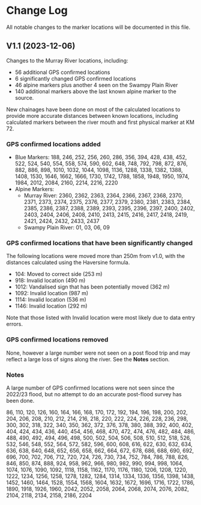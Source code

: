 # Change Log

All notable changes to the marker locations will be documented in this file.
 
## V1.1 (2023-12-06)
 
Changes to the Murray River locations, including:
* 56 additional GPS confirmed locations 
* 6 significantly changed GPS confirmed locations
* 46 alpine markers plus another 4 seen on the Swampy Plain River
* 140 additional markers above the last known alpine marker to the source.

New chainages have been done on most of the calculated locations to provide more 
accurate distances between known locations, including calculated markers between
the river mouth and first physical marker at KM 72.

### GPS confirmed locations added

- Blue Markers: 188, 246, 252, 256, 260, 286, 356, 394, 428, 438, 452, 522, 524,
                540, 554, 558, 574, 590, 602, 648, 748, 792, 798, 872, 876, 882,
                886, 898, 1010, 1032, 1044, 1098, 1136, 1288, 1338, 1382, 1388,
                1408, 1530, 1646, 1662, 1666, 1730, 1742, 1788, 1858, 1948, 1950,
                1974, 1984, 2012, 2084, 2160, 2214, 2216, 2220
- Alpine Markers: 
  - Murray River: 2360, 2362, 2363, 2364, 2366, 2367, 2368, 2370, 2371, 2373, 2374,
                  2375, 2376, 2377, 2379, 2380, 2381, 2383, 2384, 2385, 2386, 2387,
                  2388, 2389, 2393, 2395, 2396, 2397, 2400, 2402, 2403, 2404, 2406,
                  2408, 2410, 2413, 2415, 2416, 2417, 2418, 2419, 2421, 2424, 2432,
                  2433, 2437
  - Swampy Plain River: 01, 03, 06, 09
 

### GPS confirmed locations that have been significantly changed

The following locations were moved more than 250m from v1.0, with the
distances calculated using the Haversine formula.

- 104: Moved to correct side (253 m)
- 918: Invalid location (490 m)
- 1012: Vandalised sign that has been potentially moved (362 m)
- 1092: Invalid location (987 m)
- 1114: Invalid location (536 m)
- 1146: Invalid location (292 m)

Note that those listed with Invalid location were most likely due to
data entry errors.

### GPS confirmed locations removed

None, however a large number were not seen on a post flood trip and may reflect
a large loss of signs along the river. See the **Notes** section.

### Notes

A large number of GPS confirmed locations were not seen since the 2022/23 flood,
but no attempt to do an accurate post-flood survey has been done. 

86, 110, 120, 126, 160, 164, 166, 168, 170, 172, 192, 194, 196, 198, 200, 202, 204,
206, 208, 210, 212, 214, 216, 218, 220, 222, 224, 226, 228, 236, 298, 300, 302, 318,
322, 340, 350, 362, 372, 376, 378, 380, 388, 392, 400, 402, 404, 424, 434, 436, 440,
454, 456, 468, 470, 472, 474, 476, 482, 484, 486, 488, 490, 492, 494, 496, 498, 500,
502, 504, 506, 508, 510, 512, 518, 526, 532, 546, 548, 552, 564, 572, 582, 596, 600,
608, 616, 622, 630, 632, 634, 636, 638, 640, 648, 652, 656, 658, 662, 664, 672, 678,
686, 688, 690, 692, 696, 700, 702, 706, 712, 720, 724, 726, 730, 734, 752, 784, 786,
788, 826, 846, 850, 874, 888, 924, 958, 962, 966, 980, 982, 990, 994, 998, 1064, 1074,
1076, 1090, 1092, 1118, 1158, 1162, 1170, 1176, 1180, 1206, 1208, 1220, 1222, 1234,
1256, 1258, 1278, 1282, 1284, 1314, 1334, 1336, 1356, 1398, 1438, 1452, 1460, 1464,
1528, 1554, 1568, 1604, 1632, 1672, 1696, 1716, 1722, 1786, 1890, 1918, 1926, 1960,
2042, 2052, 2058, 2064, 2068, 2074, 2076, 2082, 2104, 2118, 2134, 2158, 2186, 2204
